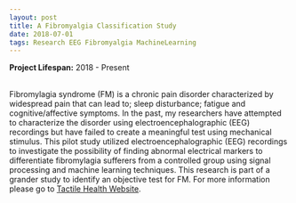 ```yaml
---
layout: post
title: A Fibromyalgia Classification Study
date: 2018-07-01
tags: Research EEG Fibromyalgia MachineLearning 
---
```

**Project Lifespan\:** 2018 - Present  
<br>

Fibromylagia syndrome (FM) is a chronic pain disorder characterized by widespread pain that can lead to; sleep disturbance; fatigue and cognitive/affective symptoms. In the past, my researchers have attempted to characterize the disorder using electroencephalographic
(EEG) recordings but have failed to create a meaningful test using mechanical stimulus. This pilot study utilized electroencephalographic (EEG) recordings to investigate the possibility of finding abnormal electrical markers to differentiate fibromylagia sufferers from a controlled group using signal processing and machine learning techniques.  This research is part of a grander study to identify an objective test for FM.  For more information please go to [Tactile Health Website](https://cerebraldiagnostics.com/tactile-health/).